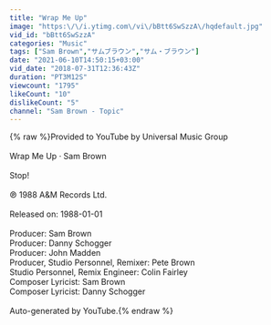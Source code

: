 ```yaml
---
title: "Wrap Me Up"
image: "https:\/\/i.ytimg.com\/vi\/bBtt6SwSzzA\/hqdefault.jpg"
vid_id: "bBtt6SwSzzA"
categories: "Music"
tags: ["Sam Brown","サムブラウン","サム・ブラウン"]
date: "2021-06-10T14:50:15+03:00"
vid_date: "2018-07-31T12:36:43Z"
duration: "PT3M12S"
viewcount: "1795"
likeCount: "10"
dislikeCount: "5"
channel: "Sam Brown - Topic"
---
```

{% raw %}Provided to YouTube by Universal Music Group<br /><br />Wrap Me Up · Sam Brown<br /><br />Stop!<br /><br />℗ 1988 A&amp;M Records Ltd.<br /><br />Released on: 1988-01-01<br /><br />Producer: Sam Brown<br />Producer: Danny Schogger<br />Producer: John Madden<br />Producer, Studio  Personnel, Remixer: Pete Brown<br />Studio  Personnel, Remix  Engineer: Colin Fairley<br />Composer  Lyricist: Sam Brown<br />Composer  Lyricist: Danny Schogger<br /><br />Auto-generated by YouTube.{% endraw %}
